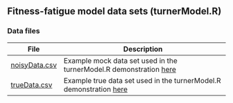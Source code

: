 ## Fitness-fatigue model data sets (turnerModel.R)

### Data files

| File            | Description                                                                                       |
|-----------------|---------------------------------------------------------------------------------------------------|
| [noisyData.csv]() | Example mock data set used in the turnerModel.R demonstration [here]() |
| [trueData.csv]() | Example true data set used in the turnerModel.R demonstration [here]() |